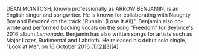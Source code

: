 DEAN MCINTOSH, known professionally as ARROW BENJAMIN, is an English singer and songwriter. He is known for collaborating with Naughty Boy and Beyoncé on the track "Runnin' (Lose It All)". Benjamin also co-wrote and performed backing vocals on the song "Freedom" for Beyoncé's 2016 album _Lemonade_. Benjamin has also written songs for artists such as Major Lazer, Rudimental and Labrinth. He released his debut solo single, "Look at Me", on 16 October 2016.[1][2][3][4]
